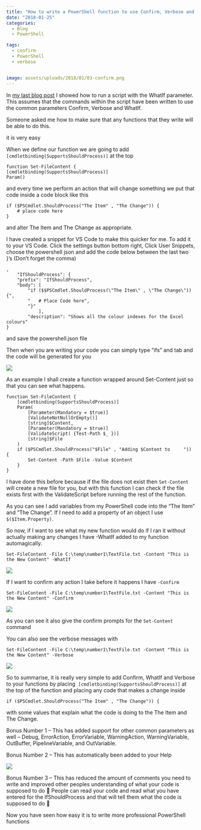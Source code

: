 ```yaml
---
title: "How to write a PowerShell function to use Confirm, Verbose and WhatIf"
date: "2018-01-25" 
categories:
  - Blog
  - PowerShell

tags:
  - confirm
  - PowerShell
  - verbose


image: assets/uploads/2018/01/03-confirm.png
---
```

In [my last blog post](https://blog.robsewell.com/how-to-run-a-powershell-script-file-with-verbose-confirm-or-whatif/) I showed how to run a script with the WhatIf parameter. This assumes that the commands within the script have been written to use the common parameters Confirm, Verbose and WhatIf.

Someone asked me how to make sure that any functions that they write will be able to do this.

it is very easy

When we define our function we are going to add `[cmdletbinding(SupportsShouldProcess)]` at the top

    function Set-FileContent {
    [cmdletbinding(SupportsShouldProcess)]
    Param()

and every time we perform an action that will change something we put that code inside a code block like this

    if ($PSCmdlet.ShouldProcess("The Item" , "The Change")) {
        # place code here
    }

and alter The Item and The Change as appropriate.

I have created a snippet for VS Code to make this quicker for me. To add it to your VS Code. Click the settings button bottom right, Click User Snippets, choose the powershell json and add the code below between the last two }’s (Don’t forget the comma)

    ,
		"IfShouldProcess": {
		"prefix": "IfShouldProcess",
		"body": [
			"if ($$PSCmdlet.ShouldProcess(\"The Item\" , \"The Change\")) {",
			"   # Place Code here",
			"}"
				],
			"description": "Shows all the colour indexes for the Excel colours"
	}

and save the powershell.json file

Then when you are writing your code you can simply type “ifs” and tab and the code will be generated for you

![](https://blog.robsewell.com/assets/uploads/2018/01/01-VS-Code-Snippet.gif)

As an example I shall create a function wrapped around Set-Content just so that you can see what happens.

    function Set-FileContent {
        [cmdletbinding(SupportsShouldProcess)]
        Param(
            [Parameter(Mandatory = $true)]
            [ValidateNotNullOrEmpty()]
            [string]$Content,
            [Parameter(Mandatory = $true)]
            [ValidateScript( {Test-Path $_ })]
            [string]$File
        )
        if ($PSCmdlet.ShouldProcess("$File" , "Adding $Content to     ")) {
            Set-Content -Path $File -Value $Content
        }
    }

I have done this before because if the file does not exist then `Set-Content` will create a new file for you, but with this function I can check if the file exists first with the ValidateScript before running the rest of the function.

As you can see I add variables from my PowerShell code into the “The Item” and “The Change”. If I need to add a property of an object I use `$($Item.Property)`.

So now, if I want to see what my new function would do if I ran it without actually making any changes I have -WhatIf added to my function automagically.

    Set-FileContent -File C:\temp\number1\TextFile.txt -Content "This is the New Content" -WhatIf

![](https://blog.robsewell.com/assets/uploads/2018/01/02-what-if.png)

If I want to confirm any action I take before it happens I have `-Confirm`

    Set-FileContent -File C:\temp\number1\TextFile.txt -Content "This is the New Content" -Confirm

![](https://blog.robsewell.com/assets/uploads/2018/01/03-confirm.png)

As you can see it also give the confirm prompts for the `Set-Content` command

You can also see the verbose messages with

    Set-FileContent -File C:\temp\number1\TextFile.txt -Content "This is the New Content" -Verbose

![](https://blog.robsewell.com/assets/uploads/2018/01/04-verbose.png)

So to summarise, it is really very simple to add Confirm, WhatIf and Verbose to your functions by placing  `[cmdletbinding(SupportsShouldProcess)]` at the top of the function and placing any code that makes a change inside

    if ($PSCmdlet.ShouldProcess("The Item" , "The Change")) {

with some values that explain what the code is doing to the The Item and The Change.

Bonus Number 1 – This has added support for other common parameters as well – Debug, ErrorAction, ErrorVariable, WarningAction, WarningVariable, OutBuffer, PipelineVariable, and OutVariable.

Bonus Number 2 – This has automatically been added to your Help

![](https://blog.robsewell.com/assets/uploads/2018/01/05-get-help.png)

Bonus Number 3 – This has reduced the amount of comments you need to write and improved other peoples understanding of what your code is supposed to do 🙂 People can read your code and read what you have entered for the IfShouldProcess and that will tell them what the code is supposed to do 🙂

Now you have seen how easy it is to write more professional PowerShell functions
